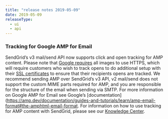 ```yaml
---
title: "release notes 2019-05-09"
date: 2019-05-09
releaseType:
  - ui
  - api
---
```


### Tracking for Google AMP for Email

SendGrid’s v3 mail/send API now supports click and open tracking for AMP content. Please note that [Google requires](https://amp.dev/documentation/guides-and-tutorials/learn/amp-email-format#the-amphtml-email-format) all images to use HTTPS, which will require customers who wish to track opens to do additional setup with their [SSL certificates]({{root_url}}/ui/analytics-and-reporting/click-tracking-ssl/) to ensure that their recipients opens are tracked. We recommend sending AMP over SendGrid’s v3 API, v2 mail/send does not support the custom MIME parts required for AMP, and you are responsible for the structure of the email when sending via SMTP. For more information on Google AMP for Email see Google’s [documentation](https://amp.dev/documentation/guides-and-tutorials/learn/amp-email-format#the-amphtml-email-format. For information on how to use tracking for AMP content with SendGrid, please see our [Knowledge Center]({{root_url}}/for-developers/tracking-events/google-amp-for-email/).